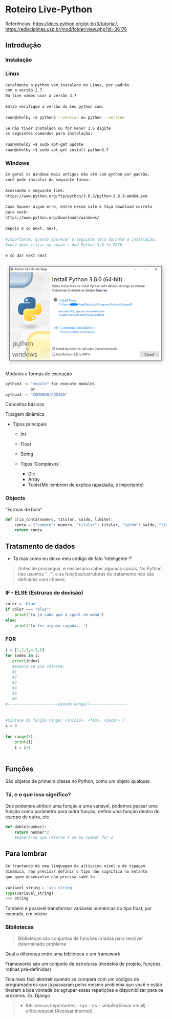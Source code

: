 # Roteiro Live-Python

Referências: https://docs.python.org/pt-br/3/tutorial/, https://edisciplinas.usp.br/mod/folder/view.php?id=36176

## Introdução

### Instalação

### Linux

```bash
Geralmente o python vem instalado no Linux, por padrão
com a versão 2.7. 
Na live vamos usar a versão 3.7

Então verifique a versão do seu python com: 

ruan@shelby ~$ python3 --version ou python --version

Se não tiver instalado ou for menor 3.6 digite 
os seguintes comandos para instalação:

ruan@shelby ~$ sudo apt-get update
ruan@shelby ~$ sudo apt-get install python3.7
```

### Windows

```bash
Em geral os Windows mais antigos não vêm com python por padrão,
você pode instalar da seguinte forma:

Acessando o seguinte link:
https://www.python.org/ftp/python/3.8.3/python-3.8.3-amd64.exe

Caso houver algum erro, entre nesse site e faça download correto
para você:
https://www.python.org/downloads/windows/

Depois é so next, next, 

#Importante, quando aparecer a seguinte tela durante a instalação, 
#você deve clicar na opção : Add Python 3.8 to PATH

e só dar next next

```

![](https://raw.githubusercontent.com/ORuan/ORuan.github.io/master/Roteiro%20Live%20Python%20c1bba646130a4d368d8988654ede6f58/Untitled.png)

Módulos e formas de execução

```bash
python3 -m "module" for execute modules 
		   or
python3 -c "COMANDO/CÓDIGO"
```



Conceitos básicos

Tipagem dinâmica

- Tipos principais
    - Int
    - Float

    - String
    - Tipos 'Complexos'
        - Dic
        - Array
        - Tuple(Me lembrem de explica rapaziada, é importante)

### Objects

"Formas de bolo"

```python
def cria_conta(numero, titular, saldo, limite):
    conta = {"numero": numero, "titular": titular, "saldo": saldo, "limite": limite}
    return conta
```

## Tratamento de dados

- Tá mas como eu deixo meu código de fato 'inteligente ?'

> Antes de prosseguir, é nessesário saber algumas coisas.
No Python não usamos " ; ", e as funções/estruturas de tratamento não são definidas com chaves;

### IF - ELSE (Estruras de decisão)

```python
color = 'blue'
if color === "blue":
    print('tu já sabe que é igual ne menó')
else:
    print('tu fez alguma cagada...')
```

### FOR

```python
i = [1,2,3,4,5,6]
for index in i:
   print(index)
   #espera-se que retorne:
   #1
   #2
   #3
   #4
   #5
   #6
#----------------------Usando Range()----------------


#Sintaxe da função range( <inicio>, <fim>, <passo> )
i = 0

for range(5):
    print(i)
    i = i+1
    

```

## Funções

São objetos de primeira classe no Python, como um objeto qualquer. 

### Tá, e o que isso significa?

Que podemos atribuir uma função a uma variável, podemos passar uma função como parâmetro para outra função, definir uma função dentro do escopo de outra, etc.

```python
def doble(number):
    return number*2
    #espera-se que retorne 4 se eu number for 2    
```



## Para lembrar

``` python
Se trantando de uma linguagem de altíssimo nível e de tipagem
dinâmica, nao precisar definir o tipo não significa no entanto
que quem desenvolve não precisa sabê-lo

variavel_string = 'sou string'
type(variavel_string)
>>> String

```
Também é possível transformar variáveis numéricas do tipo float, por exemplo,
em inteiro

### Bibliotecas

> Bibliotecas são conjuntos de funções criadas para resolver determinado problema

Qual a diferença entre uma biblioteca e um framework

Frameworks são um conjunto de estruturas (modelos de projeto, funções, rotinas pré-definidas)

Fica mais fácil abstrair quando se compara com um códigos de programadores que já passaram pelos mesmo problema que você e estão tiveram a boa vontade de agrupar essas repetições e disponibilzar para os próximos. Ex: Django

>- Bibliotecas Importantes
    - sys
    - os
    - smtplib(Enviar email)
    - urllib.request (Acessar internet)